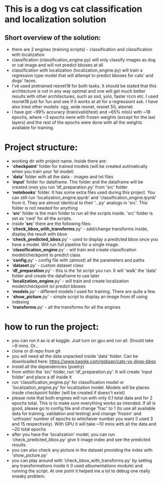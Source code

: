 # This is a dog vs cat classification and localization solution

## Short overview of the solution:

- there are 2 engines (training scripts) - classification and classification with localization
- classification (classification_engine.py) will only classify images as dog or cat image and will not predict bboxes at all
- classification with localization (localization_engine.py) will train a regression type model that will attempt to predict bboxes for cats' and dogs' faces.
- I've used pretrained resnet18 for both tasks. It should be stated that this architecture is not in any way optimal and one will get much better results with other architectures, such as ssd, yolo, faster rccn etc. I used resnet18 just for fun and see if it works at all for a regressiont ask. I have also tried other models: vgg, wide resnet, resnet 50, alexnet.
- I have got ~99% accuracy (train/valid/test) and ~65% mIoU with ~18 epochs, where ~3 epochs were with frozen weights (except for the last layers) and the rest of the epochs were done with all the weights available for training.

# Project structure:

- working dir with project name. Inside there are:
- '**checkpoint**' folder for trained models (will be created autimatically when you train your 1st model)
- '**data**' folder with all the data - images and txt files
- '**input**' folder for dataframe. This folder and the dataframe will be created ones you run 'df_preparation.py' from 'src' folder
- '**notebooks**' folder. It has some extra files used during this project. You can still run 'localization_engine.ipynb' and 'classification_engine.ipynb' from it. They are almost identical to their '...py' analogs in 'src'. This folder is not needed for anything
- '**src**' folder is the main folder to run all the scripts inside. 'src' folder is set as 'cwd' for all the scripts.
- inside '**src**' there are the following files:
- '**check_bbox_with_transforms**.py' - add/change transforms inside, display the result with bbox
- '**check_predicted_bbox**.py' - used to display a predicted bbox once you have a model. Will run full pipeline for a single image.
- '**classification_engine**.py' - will train and create classification model/checkpoint to predict class
- '**config**.py' - config file with (almost) all the parameters and paths
- '**dataset**.py' - custom dataset class
- '**df_preparation**.py' - this is the 1st script you run. It will 'walk' the 'data' folder and create the dataframe to use later
- '**localization_engine**.py' - will train and create localization model/checkpoint tol predict bboxes 
- '**models**.py' - different models I used for training. There are quite a few.
- '**show_picture**.py' - simple script to display an image from df using indexing
- '**transforms**.py' - all the transforms for all the engines

# how to run the project:

- you can run it as is at kaggle. Just turn on gpu and run all. Should take ~9 mins. Or...
- clone or dl repo from git
- you will need all the data unpacked inside 'data' folder. Can be downloaded here: https://www.kaggle.com/gobsan/cats-vs-dogs-bbox
- install all the dependencies (poetry)
- from within the 'src' folder, run 'df_preparation.py'. It will create 'input folder' and place a df inside it
- run 'classification_engine.py' for classification model or 'localization_engine.py' for localization model. Models will be places inside checkpoint folder (will be created if doesn't exist)
- please note that both engines will run with only 0.1 total data and for 2 epochs total. This is to make sure everything works as intended. If all is good, please go to config file and change 'frac' to 1 (to use all available data for training, validation and testing) and change 'frozen' and 'unfrozen' number of epochs to whichever number you want (I used 3 and 15 respectively). With GPU it will take ~10 mins with all the data and ~20 total epochs
- after you have the 'localization' model, you can run 'check_predicted_bbox.py' give it image index and see the predicted results.
- you can also check any picture in the dataset providing the index with 'show_picture.py'
- you can play around with 'check_bbox_with_transforms.py' by setting any transformations inside it (I used albumentations module) and running the script. At one point it helped me a lot to debug one really sneaky problem.
